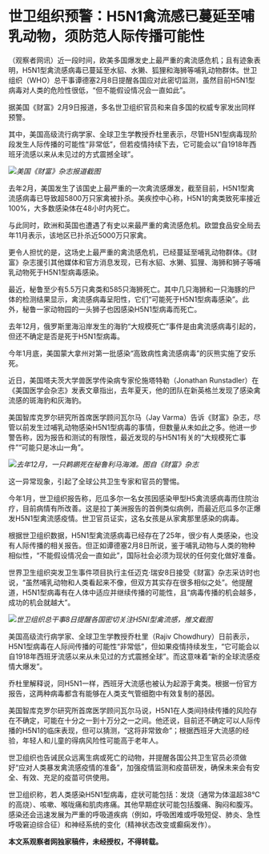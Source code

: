 # 世卫组织预警：H5N1禽流感已蔓延至哺乳动物，须防范人际传播可能性

（观察者网讯）近一段时间，欧美多国爆发史上最严重的禽流感危机；且有迹象表明，H5N1型禽流感病毒已蔓延至水貂、水獭、狐狸和海狮等哺乳动物群体。世卫组织（WHO）总干事谭德塞2月8日提醒各国应对此密切监测，虽然目前H5N1型病毒对人类的危险性很低，“但不能假设情况会一直如此”。

据美国《财富》2月9日报道，多名世卫组织官员和来自多国的权威专家发出同样预警。

其中，美国高级流行病学家、全球卫生学教授乔杜里表示，尽管H5N1型病毒现阶段发生人际传播的可能性“非常低”，但若疫情持续下去，它可能会以“自1918年西班牙流感以来从未见过的方式震撼全球”。

![](https://inews.gtimg.com/newsapp_bt/0/15653323247/1000)_美国《财富》杂志报道截图_

去年2月，美国发生了该国史上最严重的一次禽流感爆发，截至目前，H5N1型禽流感病毒已导致超5800万只家禽被扑杀。美疾控中心称，H5N1的禽类致死率接近100%，大多数感染体在48小时内死亡。

与此同时，欧洲和英国也遭遇了有史以来最严重的禽流感危机。欧盟食品安全局去年11月表示，该地区已扑杀近5000万只家禽。

更令人担忧的是，这场史上最严重的禽流感危机，已经蔓延至哺乳动物群体。《财富》杂志援引其他媒体和官方消息发现，已有水貂、水獭、狐狸、海狮和狮子等哺乳动物死于H5N1型病毒感染。

最近，秘鲁至少有5.5万只禽类和585只海狮死亡。其中几只海狮和一只海豚的尸体的检测结果显示，禽流感病毒呈阳性，它们“可能死于H5N1型病毒感染”。此外，秘鲁一家动物园的一头狮子也因感染H5N1型病毒而死亡。

去年12月，俄罗斯里海沿岸发生的海豹“大规模死亡”事件是由禽流感病毒引起的，但还不确定是否是死于H5N1型病毒。

今年1月底，美国蒙大拿州对第一批感染“高致病性禽流感病毒”的灰熊实施了安乐死。

近日，美国塔夫茨大学兽医学传染病专家伦施塔特勒（Jonathan
Runstadler）在《美国医学会杂志》发表文章指出，去年夏天，他的团队在新英格兰发现了感染禽流感的斑海豹和灰海豹。

美国智库克罗尔研究所首席医学顾问瓦尔马（Jay
Varma）告诉《财富》杂志，尽管以前发生过哺乳动物感染H5N1型病毒的事情，但数量从未如此之多。他进一步警告称，因为报告和测试的有限性，最近发现的与H5N1有关的“大规模死亡事件”“可能只是冰山一角”。

![](https://inews.gtimg.com/newsapp_bt/0/15653323251/1000)_去年12月，一只鹈鹕死在秘鲁利马海滩。图自《财富》杂志_

这一异常现象，引起了全球公共卫生专家和官员的警惕。

今年1月，世卫组织报告称，厄瓜多尔一名女孩因感染甲型H5禽流感病毒而住院治疗，目前病情有所改善。这是拉丁美洲报告的首例类似病例，而最近厄瓜多尔正爆发H5N1型禽流感疫情。世卫官员证实，这名女孩是从家禽那里感染的病毒。

根据世卫组织数据，H5N1型禽流感病毒已经存在了25年，很少有人类感染，也没有人际传播的相关报告。但正如谭德塞2月8日所说，鉴于哺乳动物与人类的物种相似性，“不能假设情况会一直如此”，国际社会必须为现状的任何变化做好准备。

世界卫生组织突发卫生事件项目执行主任迈克·瑞安8日接受《财富》杂志采访时也说，“虽然哺乳动物和人类看起来不像，但双方其实存在很多相似之处”。他提醒道，H5N1型病毒有在人体中适应并继续传播的可能性，且“病毒传播的机会越多，成功的机会就越大”。

![](https://inews.gtimg.com/newsapp_bt/0/15653323290/1000)_世卫组织总干事8日提醒各国密切关注H5NI型禽流感，推文截图_

美国高级流行病学家、全球卫生学教授乔杜里（Rajiv
Chowdhury）日前表示，H5N1型病毒在人际间传播的可能性“非常低”，但如果疫情持续发生，“它可能会以自1918年西班牙流感以来从未见过的方式震撼全球”。而这意味着“新的全球流感疫情大爆发”。

乔杜里解释说，同H5N1一样，西班牙大流感也被认为起源于禽类。根据一份官方报告，这两种病毒都含有能够在人类支气管细胞中有效复制的基因。

美国智库克罗尔研究所首席医学顾问瓦尔马说，H5N1在人类间持续传播的风险存在不确定，可能在十分之一到十万分之一之间。他还说，目前还不确定可以人际传播的H5N1的临床表现，但可以猜测，“这将非常致命”；根据西班牙大流感的经验，年轻人和儿童的得病风险性可能高于老年人。

世卫组织也告诫民众远离生病或死亡的动物，并提醒各国公共卫生官员必须做好“应对人类暴发禽流感疫情的准备”，加强疫情监测和疫苗研发，确保未来会有安全、有效、充足的疫苗可供使用。

世卫组织称，若人类感染H5N1型病毒，症状可能包括：发烧（通常为体温超38℃的高烧）、咳嗽、喉咙痛和肌肉疼痛。其他早期症状可能包括腹痛、胸闷和腹泻。感染还会迅速发展为严重的呼吸道疾病（例如，呼吸困难或呼吸短促、肺炎、急性呼吸窘迫综合征）和神经系统的变化（精神状态改变或癫痫发作）。

**本文系观察者网独家稿件，未经授权，不得转载。**

